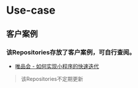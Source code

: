 # Use-case
## 客户案例
### 该Repositories存放了客户案例，可自行查阅。
- [唯品会 - 如何实现小程序的快速迭代](https://github.com/TencentCloudBase/Use-case/blob/master/%E5%A6%82%E4%BD%95%E5%AE%9E%E7%8E%B0%E5%B0%8F%E7%A8%8B%E5%BA%8F%E7%9A%84%E5%BF%AB%E9%80%9F%E8%BF%AD%E4%BB%A3/README.md)</br>

>该Repositories不定期更新
